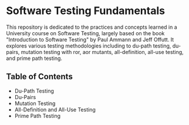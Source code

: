 # Software Testing Fundamentals

This repository is dedicated to the practices and concepts learned in a University course on Software Testing, largely based on the book "Introduction to Software Testing" by Paul Ammann and Jeff Offutt. 
It explores various testing methodologies including to du-path testing, du-pairs, mutation testing with ror, aor mutants, all-definition, all-use testing, and prime path testing.

## Table of Contents
- Du-Path Testing
- Du-Pairs
- Mutation Testing
- All-Definition and All-Use Testing
- Prime Path Testing

